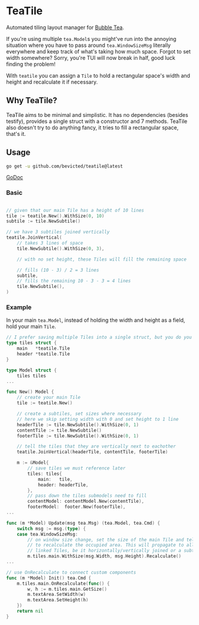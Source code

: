 # TeaTile

Automated tiling layout manager for
[Bubble Tea](https://github.com/charmbracelet/bubbletea).

If you're using multiple `tea.Model`s you might've run into the annoying
situation where you have to pass around `tea.WindowSizeMsg` literally
everywhere and keep track of what's taking how much space. Forgot to set width
somewhere? Sorry, you're TUI will now break in half, good luck finding the
problem!

With `teatile` you can assign a `Tile` to hold a rectangular space's width and
height and recalculate it if necessary.

## Why TeaTile?

TeaTile aims to be minimal and simplistic. It has no dependencies (besides
testify), provides a single struct with a constructor and 7 methods.
TeaTile also doesn't try to do anything fancy, it tries to fill a rectangular
space, that's it.

## Usage

```sh
go get -u github.com/bevicted/teatile@latest
```

[GoDoc](https://pkg.go.dev/github.com/bevicted/teatile)

### Basic

```go

// given that our main Tile has a height of 10 lines
tile := teatile.New().WithSize(0, 10)
subtile := tile.NewSubtile()

// we have 3 subtiles joined vertically
teatile.JoinVertical(
	// takes 3 lines of space
	tile.NewSubtile().WithSize(0, 3),

	// with no set height, these Tiles will fill the remaining space

	// fills (10 - 3) / 2 = 3 lines
	subtile,
	// fills the remaining 10 - 3 - 3 = 4 lines
	tile.NewSubtile(),
)
```

### Example

In your main `tea.Model`, instead of holding the width and height as a field, hold your main `Tile`.

```go
// I prefer saving multiple Tiles into a single struct, but you do you
type tiles struct {
	main   *teatile.Tile
	header *teatile.Tile
}

type Model struct {
	tiles tiles
...

func New() Model {
	// create your main Tile
	tile := teatile.New()

    // create a subtiles, set sizes where necessary
	// here we skip setting width with 0 and set height to 1 line
	headerTile := tile.NewSubtile().WithSize(0, 1)
	contentTile := tile.NewSubtile()
	footerTile := tile.NewSubtile().WithSize(0, 1)

	// tell the tiles that they are vertically next to eachother
	teatile.JoinVertical(headerTile, contentTile, footerTile)

	m := &Model{
		// save tiles we must reference later
		tiles: tiles{
			main:   tile,
			header: headerTile,
		},
		// pass down the tiles submodels need to fill
		contentModel: contentModel.New(contentTile),
		footerModel:  footer.New(footerTile),
...

func (m *Model) Update(msg tea.Msg) (tea.Model, tea.Cmd) {
	switch msg := msg.(type) {
	case tea.WindowSizeMsg:
		// on window size change, set the size of the main Tile and tell it
		// to recalculate the occupied area. This will propagate to all
		// linked Tiles, be it horizontally/vertically joined or a subtile.
		m.tiles.main.WithSize(msg.Width, msg.Height).Recalculate()
...

// use OnRecalculate to connect custom components
func (m *Model) Init() tea.Cmd {
	m.tiles.main.OnRecalculate(func() {
		w, h := m.tiles.main.GetSize()
		m.textArea.SetWidth(w)
		m.textArea.SetHeight(h)
	})
	return nil
}

```

